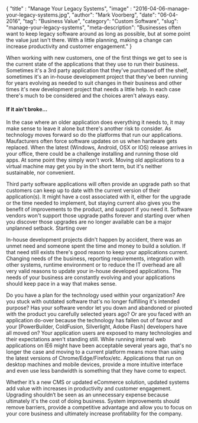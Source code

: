 {
"title" : "Manage Your Legacy Systems",
"image" : "2016-04-06-manage-your-legacy-systems.jpg",
"author": "Mark Voorberg",
"date": "06-04-2016",
"tag": "Business Value",
"category": "Custom Software",
"slug": "manage-your-legacy-systems",
"meta-description": "Businesses often want to keep legacy software around as long as possible, but at some point the value just isn't there.  With a little planning, making a change can increase productivity and customer engagement."
}


When working with new customers, one of the first things we get to see is the current state of the applications that they use to run their business.  Sometimes it's a 3rd party application that they've purchased off the shelf, sometimes it's an in-house development project that they've been running for years evolving as needed to suit changes in their business and other times it's new development project that needs a little help.  In each case there's much to be considered and the choices aren't always easy.

#### If it ain't broke...

In the case where an older application does everything it needs to, it may make sense to leave it alone but there's another risk to consider. As technology moves forward so do the platforms that run our applications. Maufacturers often force software updates on us when hardware gets replaced.  When the latest (Windows, Android, OSX or IOS) release arrives in your office, there could be a challenge installing and running those old apps. At some point they simply won't work.  Moving old applications to a virtual machine may get you by in the short term, but it's neither sustainable, nor convenient.


Third party software applications will often provide an upgrade path so that customers can keep up to date with the current version of their application(s).  It might have a cost associated with it, either for the upgrade or the time needed to implement, but staying current also gives you the benefit of improvements to the product, and support if you need it.  Software vendors won't support those upgrade paths forever and starting over when you discover those upgrades are no longer available can be a major unplanned setback.  Starting over

In-house development projects didn't happen by accident, there was an unmet need and someone spent the time and money to build a solution.  If that need still exists there's good reason to keep your applications current. Changing needs of the business, reporting requirements, integration with other systems, runtime environment or to reduce the IT overhead are all very valid reasons to update your in-house developed applications.  The needs of your business are constantly evolving and your applications should keep pace in a way that makes sense.

Do you have a plan for the technology used within your organization? Are you stuck with outdated software that's no longer fulfilling it's intended purpose?  Has your software vendor let you down and abandoned or pivoted with the product you carefully selected years ago? Or are you faced with an application do-over because the technology has fallen out of favour and your [PowerBuilder, ColdFusion, Silverlight, Adobe Flash] developers have all moved on? Your application users are exposed to many technologies and their expectations aren't standing still.  While running internal web applications on IE6 might have been acceptable several years ago, that's no longer the case and moving to a current platform means more than using the latest versions of Chrome/Edge/Firefox/etc. Applications that run on desktop machines and mobile devices, provide a more intuitive interface and even use less bandwidth is something that they have come to expect.

Whether it’s a new CMS or updated eCommerce solution, updated systems add value with increases in productivity and customer engagement. Upgrading shouldn’t be seen as an unnecessary expense because ultimately it's the cost of doing business. System improvements should remove barriers, provide a competitive advantage and allow you to focus on your core business and ultimately increase profitability for the company.
